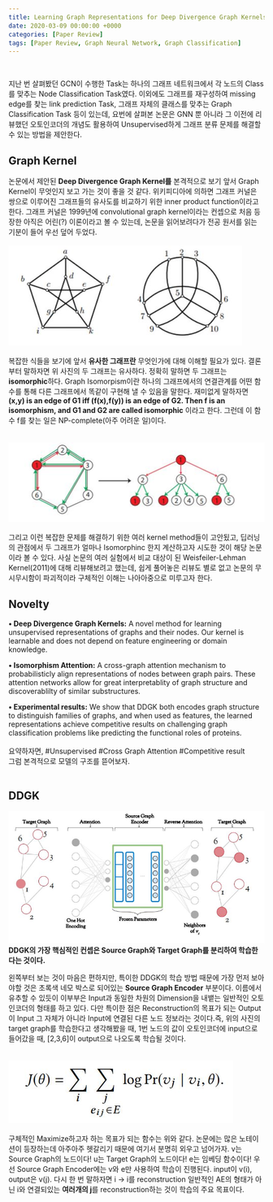 ```yaml
---
title: Learning Graph Representations for Deep Divergence Graph Kernels (WWW 2019)
date: 2020-03-09 00:00:00 +0000
categories: [Paper Review]
tags: [Paper Review, Graph Neural Network, Graph Classification]
---
```

<br/>  

지난 번 살펴봤던 GCN이 수행한 Task는 하나의 그래프 네트워크에서 각 노드의 Class를 맞추는 Node Classification Task였다. 이외에도 그래프를 재구성하여 missing edge를 찾는 link prediction Task, 그래프 자체의 클래스를 맞추는 Graph Classification Task 등이 있는데, 요번에 살펴본 논문은 GNN 뿐 아니라 그 이전에 리뷰했던 오토인코더의 개념도 활용하여 Unsupervised하게 그래프 분류 문제를 해결할 수 있는 방법을 제안한다. 

## <b>Graph Kernel</b>  
논문에서 제안된 <b>Deep Divergence Graph Kernel를</b> 본격적으로 보기 앞서 Graph Kernel이 무엇인지 보고 가는 것이 좋을 것 같다. 위키피디아에 의하면 그래프 커널은 쌍으로 이루어진 그래프들의 유사도를 비교하기 위한 inner product function이라고 한다. 그래프 커널은 1999년에 convolutional graph kernel이라는 컨셉으로 처음 등장한 아직은 어린(?) 이론이라고 볼 수 있는데, 논문을 읽어보려다가 전공 원서를 읽는 기분이 들어 우선 덮어 두었다.  
<br/>
<img src="/assets/img/pr/ddgk/ddgkone.jpg">  
<br/>
복잡한 식들을 보기에 앞서 <b>유사한 그래프란</b> 무엇인가에 대해 이해할 필요가 있다. 결론부터 말하자면 위 사진의 두 그래프는 유사하다. 정확히 말하면 두 그래프는 <b>isomorphic</b>하다. Graph Isomorpism이란 하나의 그래프에서의 연결관계를 어떤 함수를 통해 다른 그래프에서 똑같이 구현해 낼 수 있음을 말한다. 재미없게 말하자면 <b>(x,y) is an edge of G1 iff (f(x),f(y)) is an edge of G2. Then f is an isomorphism, and G1 and G2 are called isomorphic</b> 이라고 한다. 그런데 이 함수 f를 찾는 일은 NP-complete(아주 어려운 일)이다.  
<br/>  
<img src="/assets/img/pr/ddgk/ddgktwo.jpg">  
<br/>
그리고 이런 복잡한 문제를 해결하기 위한 여러 kernel method들이 고안됬고, 딥러닝의 관점에서 두 그래프가 얼마나 Isomorphinc 한지 계산하고자 시도한 것이 해당 논문이라 볼 수 있다. 사실 논문의 여러 실험에서 비교 대상이 된 Weisfeiler-Lehman Kernel(2011)에 대해 리뷰해보려고 했는데, 쉽게 풀어놓은 리뷰도 별로 없고 논문의 무시무시함이 파괴적이라 구체적인 이해는 나아아중으로 미루고자 한다.  
  
## <b>Novelty</b>  
<b>• Deep Divergence Graph Kernels:</b> 
A novel method for learning unsupervised representations of graphs and their nodes. Our kernel is learnable and does not depend on feature engineering or domain knowledge.  
  
<b>• Isomorphism Attention:</b> 
A cross-graph attention mechanism to probabilisticly align representations of nodes between graph pairs. These attention networks allow for great interpretablity of graph structure and discoverablilty of similar substructures.  
  
<b>• Experimental results:</b> 
We show that DDGK both encodes graph structure to distinguish families of graphs, and when used as features, the learned representations achieve competitive results on challenging graph classification problems like predicting the functional roles of proteins.  
<br/>
요약하자면, #Unsupervised #Cross Graph Attention #Competitive result    
그럼 본격적으로 모델의 구조를 뜯어보자.  
<br/>

## <b>DDGK</b>  
<img src="/assets/img/pr/ddgk/ddgkthree.jpg">  
<br/>
<b>DDGK의 가장 핵심적인 컨셉은 Source Graph와 Target Graph를 분리하여 학습한다는 것이다.</b>  
  
왼쪽부터 보는 것이 마음은 편하지만, 특이한 DDGK의 학습 방법 때문에 가장 먼저 보아야할 것은 초록색 네모 박스로 되어있는 <b>Source Graph Encoder</b> 부분이다. 이름에서 유추할 수 있듯이 이부부은 Input과 동일한 차원의 Dimension을 내뱉는 일반적인 오토인코더의 형태를 하고 있다. 다만 특이한 점은 Reconstruction의 목표가 되는 Output이 Input 그 자체가 아니라 Input에 연결된 다른 노드 정보라는 것이다.즉, 위의 사진의 target graph를 학습한다고 생각해봤을 때, 1번 노드의 값이 오토인코더에 input으로 들어갔을 때, [2,3,6]이 output으로 나오도록 학습될 것이다.  
<br/>  
<img src="/assets/img/pr/ddgk/ddgkfour.jpg">  
<br/>
구체적인 Maximize하고자 하는 목표가 되는 함수는 위와 같다. 논문에는 많은 노테이션이 등장하는데 아주아주 헷갈리기 때문에 여기서 분명히 외우고 넘어가자. v는 Source Graph의 노드이다! u는 Target Graph의 노드이다! e는 임베딩 함수이다! 우선 Source Graph Encoder에는 v와 e만 사용하여 학습이 진행된다. input이 v(i), output은 v(j). 다시 한 번 말하자면 i -> i를 reconstruction 일반적인 AE의 형태가 아닌 i와 연결되있는 <b>여러개의 j</b>를 reconstruction하는 것이 학습의 주요 목표이다.  
  

